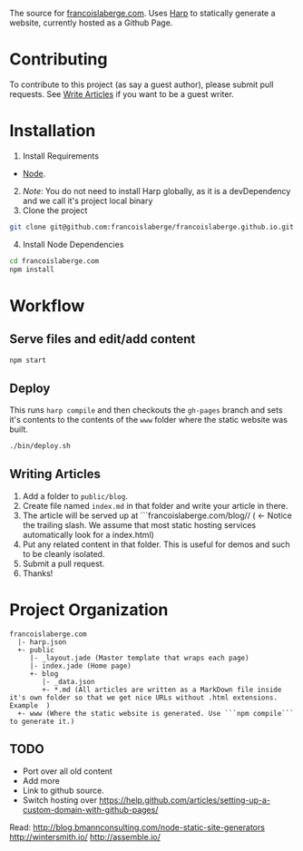 The source for [francoislaberge.com](http://francoislaberge.com). Uses [Harp](http://harpjs.com/) to statically generate a website, currently hosted as a Github Page.

# Contributing
To contribute to this project (as say a guest author), please submit pull requests. See [Write Articles](#writing-articles) if you want to be a guest writer.

# Installation

 1. Install Requirements
  - [Node](http://nodejs.org/download/).
 2. *Note*: You do not need to install Harp globally, as it is a devDependency and we call it's project local binary
 3. Clone the project

```bash
git clone git@github.com:francoislaberge/francoislaberge.github.io.git francoislaberge.com
```

 4. Install Node Dependencies

```bash
cd francoislaberge.com
npm install
```

# Workflow

## Serve files and edit/add content

```bash
npm start
```

## Deploy
This runs ```harp compile``` and then checkouts the ```gh-pages``` branch and sets it's contents to the contents of the ```www``` folder where the static website was built.

```bash
./bin/deploy.sh
```

## Writing Articles

  1. Add a folder to ```public/blog```.
  2. Create file named ```index.md``` in that folder and write your article in there.
  2. The article will be served up at ```francoislaberge.com/blog/<article-folder-name>/ ( <- Notice the trailing slash. We assume that most static hosting services automatically look for a index.html)
  3. Put any related content in that folder. This is useful for demos and such to be cleanly isolated.
  4. Submit a pull request.
  5. Thanks!

# Project Organization

```
francoislaberge.com
  |- harp.json
  +- public
     |- _layout.jade (Master template that wraps each page)
     |- index.jade (Home page)
     +- blog
        |- _data.json
        +- *.md (All articles are written as a MarkDown file inside it's own folder so that we get nice URLs without .html extensions. Example  )
  +- www (Where the static website is generated. Use ```npm compile``` to generate it.)
```

## TODO


 - Port over all old content
 - Add more
 - Link to github source.
 - Switch hosting over https://help.github.com/articles/setting-up-a-custom-domain-with-github-pages/

Read:
http://blog.bmannconsulting.com/node-static-site-generators
http://wintersmith.io/
http://assemble.io/
